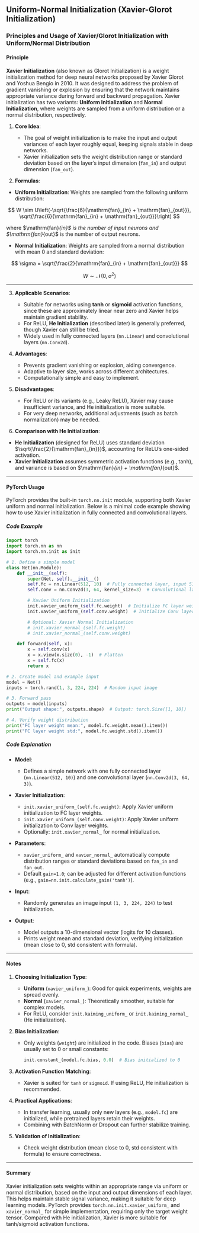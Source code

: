

## Uniform-Normal Initialization (Xavier-Glorot Initialization)

### Principles and Usage of Xavier/Glorot Initialization with Uniform/Normal Distribution

#### **Principle**

**Xavier Initialization** (also known as Glorot Initialization) is a weight initialization method for deep neural networks proposed by Xavier Glorot and Yoshua Bengio in 2010. It was designed to address the problem of gradient vanishing or explosion by ensuring that the network maintains appropriate variance during forward and backward propagation. Xavier initialization has two variants: **Uniform Initialization** and **Normal Initialization**, where weights are sampled from a uniform distribution or a normal distribution, respectively.

1. **Core Idea**:

   * The goal of weight initialization is to make the input and output variances of each layer roughly equal, keeping signals stable in deep networks.
   * Xavier initialization sets the weight distribution range or standard deviation based on the layer’s input dimension (`fan_in`) and output dimension (`fan_out`).

2. **Formulas**:

* **Uniform Initialization**: Weights are sampled from the following uniform distribution:

$$
W \sim U\left(-\sqrt{\frac{6}{\mathrm{fan}_{in} + \mathrm{fan}_{out}}},  \sqrt{\frac{6}{\mathrm{fan}_{in} + \mathrm{fan}_{out}}}\right)
$$

where \$\mathrm{fan}*{in}\$ is the number of input neurons and \$\mathrm{fan}*{out}\$ is the number of output neurons.

* **Normal Initialization**: Weights are sampled from a normal distribution with mean 0 and standard deviation:

$$
\sigma = \sqrt{\frac{2}{\mathrm{fan}_{in} + \mathrm{fan}_{out}}}
$$

$$
W \sim \mathcal{N}(0, \sigma^2)
$$

---

3. **Applicable Scenarios**:

   * Suitable for networks using **tanh** or **sigmoid** activation functions, since these are approximately linear near zero and Xavier helps maintain gradient stability.
   * For ReLU, **He Initialization** (described later) is generally preferred, though Xavier can still be tried.
   * Widely used in fully connected layers (`nn.Linear`) and convolutional layers (`nn.Conv2d`).

4. **Advantages**:

   * Prevents gradient vanishing or explosion, aiding convergence.
   * Adaptive to layer size, works across different architectures.
   * Computationally simple and easy to implement.

5. **Disadvantages**:

   * For ReLU or its variants (e.g., Leaky ReLU), Xavier may cause insufficient variance, and He initialization is more suitable.
   * For very deep networks, additional adjustments (such as batch normalization) may be needed.

6. **Comparison with He Initialization**:

* **He Initialization** (designed for ReLU) uses standard deviation \$\sqrt{\frac{2}{\mathrm{fan}\_{in}}}\$, accounting for ReLU’s one-sided activation.
* **Xavier Initialization** assumes symmetric activation functions (e.g., tanh), and variance is based on \$\mathrm{fan}*{in} + \mathrm{fan}*{out}\$.

---

#### **PyTorch Usage**

PyTorch provides the built-in `torch.nn.init` module, supporting both Xavier uniform and normal initialization. Below is a minimal code example showing how to use Xavier initialization in fully connected and convolutional layers.

##### **Code Example**

```python
import torch
import torch.nn as nn
import torch.nn.init as init

# 1. Define a simple model
class Net(nn.Module):
    def __init__(self):
        super(Net, self).__init__()
        self.fc = nn.Linear(512, 10)  # Fully connected layer, input 512, output 10
        self.conv = nn.Conv2d(3, 64, kernel_size=3)  # Convolutional layer, input 3 channels, output 64 channels

        # Xavier Uniform Initialization
        init.xavier_uniform_(self.fc.weight)  # Initialize FC layer weights
        init.xavier_uniform_(self.conv.weight)  # Initialize Conv layer weights

        # Optional: Xavier Normal Initialization
        # init.xavier_normal_(self.fc.weight)
        # init.xavier_normal_(self.conv.weight)

    def forward(self, x):
        x = self.conv(x)
        x = x.view(x.size(0), -1)  # Flatten
        x = self.fc(x)
        return x

# 2. Create model and example input
model = Net()
inputs = torch.rand(1, 3, 224, 224)  # Random input image

# 3. Forward pass
outputs = model(inputs)
print("Output shape:", outputs.shape)  # Output: torch.Size([1, 10])

# 4. Verify weight distribution
print("FC layer weight mean:", model.fc.weight.mean().item())
print("FC layer weight std:", model.fc.weight.std().item())
```

##### **Code Explanation**

* **Model**:

  * Defines a simple network with one fully connected layer (`nn.Linear(512, 10)`) and one convolutional layer (`nn.Conv2d(3, 64, 3)`).
* **Xavier Initialization**:

  * `init.xavier_uniform_(self.fc.weight)`: Apply Xavier uniform initialization to FC layer weights.
  * `init.xavier_uniform_(self.conv.weight)`: Apply Xavier uniform initialization to Conv layer weights.
  * Optionally: `init.xavier_normal_` for normal initialization.
* **Parameters**:

  * `xavier_uniform_` and `xavier_normal_` automatically compute distribution ranges or standard deviations based on `fan_in` and `fan_out`.
  * Default `gain=1.0`; can be adjusted for different activation functions (e.g., `gain=nn.init.calculate_gain('tanh')`).
* **Input**:

  * Randomly generates an image input `(1, 3, 224, 224)` to test initialization.
* **Output**:

  * Model outputs a 10-dimensional vector (logits for 10 classes).
  * Prints weight mean and standard deviation, verifying initialization (mean close to 0, std consistent with formula).

---

#### **Notes**

1. **Choosing Initialization Type**:

   * **Uniform** (`xavier_uniform_`): Good for quick experiments, weights are spread evenly.
   * **Normal** (`xavier_normal_`): Theoretically smoother, suitable for complex models.
   * For ReLU, consider `init.kaiming_uniform_` or `init.kaiming_normal_` (He initialization).
2. **Bias Initialization**:

   * Only weights (`weight`) are initialized in the code. Biases (`bias`) are usually set to 0 or small constants:

     ```python
     init.constant_(model.fc.bias, 0.0)  # Bias initialized to 0
     ```
3. **Activation Function Matching**:

   * Xavier is suited for `tanh` or `sigmoid`. If using ReLU, He initialization is recommended.
4. **Practical Applications**:

   * In transfer learning, usually only new layers (e.g., `model.fc`) are initialized, while pretrained layers retain their weights.
   * Combining with BatchNorm or Dropout can further stabilize training.
5. **Validation of Initialization**:

   * Check weight distribution (mean close to 0, std consistent with formula) to ensure correctness.

---

#### **Summary**

Xavier initialization sets weights within an appropriate range via uniform or normal distribution, based on the input and output dimensions of each layer. This helps maintain stable signal variance, making it suitable for deep learning models. PyTorch provides `torch.nn.init.xavier_uniform_` and `xavier_normal_` for simple implementation, requiring only the target weight tensor. Compared with He initialization, Xavier is more suitable for tanh/sigmoid activation functions.

